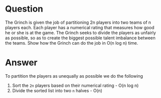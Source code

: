 # Question

The Grinch is given the job of partitioning 2n players into two teams of n players each. Each player has a numerical rating that measures how good he or she is at the game. The Grinch seeks to divide the players as unfairly as possible, so as to create the biggest possible talent imbalance between the teams. Show how the Grinch can do the job in O(n log n) time.

# Answer

To partition the players as unequally as possible we do the following
1. Sort the `2n` players based on their numerical rating - O(n log n)
2. Divide the sorted list into two `n` halves - O(n)